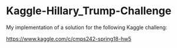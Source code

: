 # Kaggle-Hillary_Trump-Challenge

My implementation of a solution for the following Kaggle challeng:

https://www.kaggle.com/c/cmps242-spring18-hw5
